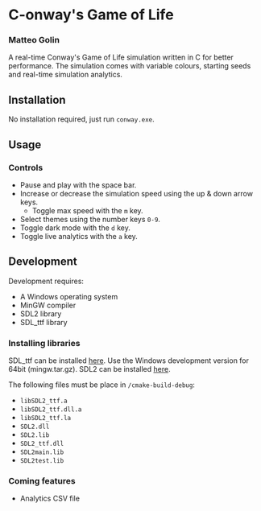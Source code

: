 # C-onway's Game of Life
### Matteo Golin

A real-time Conway's Game of Life simulation written in C for better performance. The simulation comes with
variable colours, starting seeds and real-time simulation analytics.

## Installation
No installation required, just run `conway.exe`.

## Usage
### Controls
- Pause and play with the space bar.
- Increase or decrease the simulation speed using the up & down arrow keys.
  - Toggle max speed with the `m` key.
- Select themes using the number keys `0-9`.
- Toggle dark mode with the `d` key.
- Toggle live analytics with the `a` key.

## Development
Development requires:
- A Windows operating system
- MinGW compiler
- SDL2 library
- SDL_ttf library

### Installing libraries
SDL_ttf can be installed [here](https://github.com/libsdl-org/SDL_ttf/releases). Use the Windows development version 
for 64bit (mingw.tar.gz).
SDL2 can be installed [here](https://wiki.libsdl.org/SDL2/Installation).

The following files must be place in `/cmake-build-debug`:
- `libSDL2_ttf.a`
- `libSDL2_ttf.dll.a`
- `libSDL2_ttf.la`
- `SDL2.dll`
- `SDL2.lib`
- `SDL2_ttf.dll`
- `SDL2main.lib`
- `SDL2test.lib`

### Coming features
- Analytics CSV file
